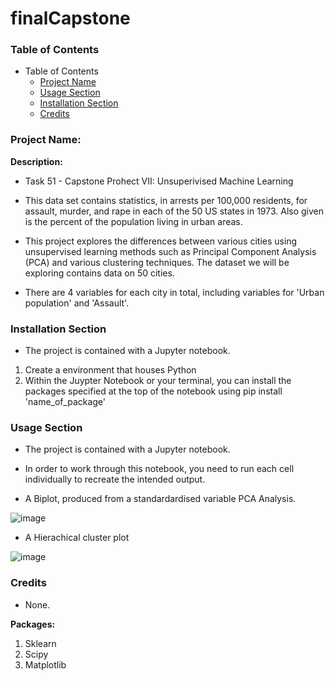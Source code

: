 # finalCapstone

### Table of Contents

- Table of Contents
  - [Project Name](https://github.com/EJR-1/finalCapstone/blob/main/README.md#project-name)
  - [Usage Section](https://github.com/EJR-1/finalCapstone/blob/main/README.md#usage-section)
  - [Installation Section](https://github.com/EJR-1/finalCapstone/blob/main/README.md#installation-section)
  - [Credits](#credits)


### Project Name:


**Description:** 
- Task 51 - Capstone Prohect VII: Unsuperivised Machine Learning

- This data set contains statistics, in arrests per 100,000 residents,
for assault, murder, and rape in each of the 50 US states in 1973. Also given is the
percent of the population living in urban areas.

- This project explores the differences between various cities using unsupervised learning methods such as Principal Component Analysis (PCA) and
various clustering techniques. The dataset we will be exploring contains data on 50
cities. 

- There are 4 variables for each city in total, including variables for 'Urban population' and 'Assault'.



### Installation Section

 - The project is contained with a Jupyter notebook.
  1. Create a environment that houses Python
  2. Within the Juypter Notebook or your terminal, you can install the packages specified at the top of the notebook using pip install 'name_of_package'


### Usage Section

- The project is contained with a Jupyter notebook.

- In order to work through this notebook, you need to run each cell individually to recreate the intended output.

- A Biplot, produced from a standardardised variable PCA Analysis.

![image](https://user-images.githubusercontent.com/122671771/219451250-da2d7481-69c5-4845-9f35-4cf5c59c91b7.png)

- A Hierachical cluster plot

![image](https://user-images.githubusercontent.com/122671771/219450150-7c15fe27-20f0-463f-b88f-f55e47b0589a.png)


### Credits
 - None.


**Packages:**
 1. Sklearn
 2. Scipy
 3. Matplotlib




